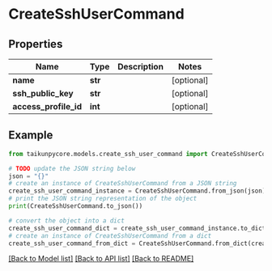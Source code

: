 # CreateSshUserCommand


## Properties

Name | Type | Description | Notes
------------ | ------------- | ------------- | -------------
**name** | **str** |  | [optional] 
**ssh_public_key** | **str** |  | [optional] 
**access_profile_id** | **int** |  | [optional] 

## Example

```python
from taikunpycore.models.create_ssh_user_command import CreateSshUserCommand

# TODO update the JSON string below
json = "{}"
# create an instance of CreateSshUserCommand from a JSON string
create_ssh_user_command_instance = CreateSshUserCommand.from_json(json)
# print the JSON string representation of the object
print(CreateSshUserCommand.to_json())

# convert the object into a dict
create_ssh_user_command_dict = create_ssh_user_command_instance.to_dict()
# create an instance of CreateSshUserCommand from a dict
create_ssh_user_command_from_dict = CreateSshUserCommand.from_dict(create_ssh_user_command_dict)
```
[[Back to Model list]](../README.md#documentation-for-models) [[Back to API list]](../README.md#documentation-for-api-endpoints) [[Back to README]](../README.md)


